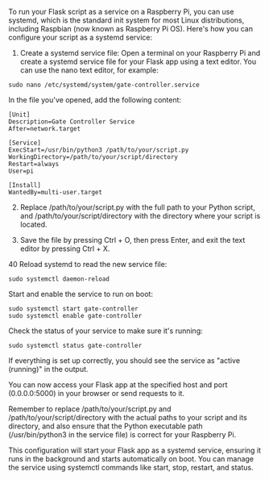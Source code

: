 To run your Flask script as a service on a Raspberry Pi, you can use systemd, which is the standard init system for most Linux distributions, including Raspbian (now known as Raspberry Pi OS). Here's how you can configure your script as a systemd service:

1) Create a systemd service file:
Open a terminal on your Raspberry Pi and create a systemd service file for your Flask app using a text editor. You can use the nano text editor, for example:

```
sudo nano /etc/systemd/system/gate-controller.service
```
In the file you've opened, add the following content:

```
[Unit]
Description=Gate Controller Service
After=network.target

[Service]
ExecStart=/usr/bin/python3 /path/to/your/script.py
WorkingDirectory=/path/to/your/script/directory
Restart=always
User=pi

[Install]
WantedBy=multi-user.target
```
2) Replace /path/to/your/script.py with the full path to your Python script, and /path/to/your/script/directory with the directory where your script is located.

3) Save the file by pressing Ctrl + O, then press Enter, and exit the text editor by pressing Ctrl + X.

40 Reload systemd to read the new service file:

```
sudo systemctl daemon-reload
```

Start and enable the service to run on boot:

```
sudo systemctl start gate-controller
sudo systemctl enable gate-controller
```

Check the status of your service to make sure it's running:

```
sudo systemctl status gate-controller
```

If everything is set up correctly, you should see the service as "active (running)" in the output.

You can now access your Flask app at the specified host and port (0.0.0.0:5000) in your browser or send requests to it.

Remember to replace /path/to/your/script.py and /path/to/your/script/directory with the actual paths to your script and its directory, and also ensure that the Python executable path (/usr/bin/python3 in the service file) is correct for your Raspberry Pi.

This configuration will start your Flask app as a systemd service, ensuring it runs in the background and starts automatically on boot. You can manage the service using systemctl commands like start, stop, restart, and status.